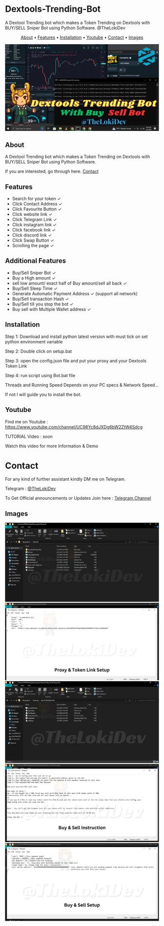 # Dextools-Trending-Bot
A Dextool Trending bot which makes a Token Trending on Dextools with BUY/SELL Sniper Bot using Python Software. @TheLokiDev

</p>

<p align="center">
  <a href="#about">About</a>
  •
  <a href="#features">Features</a>
  •
  <a href="#installation">Installation</a>
  •
  <a href="#Youtube">Youtube</a>
  •
  <a href="#Contact">Contact</a>
  •
  <a href="#Images">Images</a>
</p>

<p align="center"><a href="https://youtu.be/1rZJn9-qRLs" target="_blank"><img src="https://github.com/TheLokiDev/Dextools-Trending-Bot/blob/main/Dextools%20Trending%20Bot.png?raw=true"></a></p>

## About
A Dextool Trending bot which makes a Token Trending on Dextools with BUY/SELL Sniper Bot using Python Software.

If you are interested, go through here. <a href="#Contact">Contact</a>

## Features
- Search for your token ✓
- Click Contact Address ✓
- Click Favourite Button ✓ 
- Click website link ✓
- Click Telegram Link ✓
- Click instagram link ✓
- Click facebook link ✓
- Click discord link ✓
- Click Swap Button ✓
- Scrolling the page ✓

## Additional Features 
- Buy/Sell Sniper Bot ✓
- Buy a High amount ✓
- sell low amount/ exact half of Buy amount/sell all back ✓
- Buy/Sell Sleep Time ✓
- Generate Automatic Payment Address ✓ (support all network)
- Buy/Sell transaction Hash ✓
- Buy/Sell till you stop the bot ✓
- Buy sell with Multiple Wallet address ✓

## Installation
Step 1: Download and install python latest version with must tick on set python environment variable

Step 2: Double click on setup.bat

Step 3: open the config.json file and put your proxy and your Dextools Token Link 

Step 4: run script using Bot.bat file


Threads and Running Speed Depends on your PC specs & Network Speed...

If not I will guide you to install the bot.

## Youtube
Find me on Youtube : https://www.youtube.com/channel/UC98Yc8dJXDg6bW2ZtW4Sdcg

TUTORIAL Video : soon

Watch this video for more Information & Demo 

# Contact
For any kind of further assistant kindly DM me on Telegram.

Telegram : [@TheLokiDev](https://t.me/TheLokiDev)

To Get Official announcements or Updates Join here : [Telegram Channel](https://t.me/TheLokiDev_Channel)

## Images
![Dextools Trending Bot](https://github.com/TheLokiDev/Dextools-Trending-Bot/blob/main/1.png)
![Dextools Trending Config File](https://github.com/TheLokiDev/Dextools-Trending-Bot/blob/main/2.png)
![Buy/Sell Bot](https://github.com/TheLokiDev/Dextools-Trending-Bot/blob/main/3.png)
![Buy/Sell Bot instructions](https://github.com/TheLokiDev/Dextools-Trending-Bot/blob/main/4.png)
![Buy/Sell Bot Config Setup](https://github.com/TheLokiDev/Dextools-Trending-Bot/blob/main/5.png)
